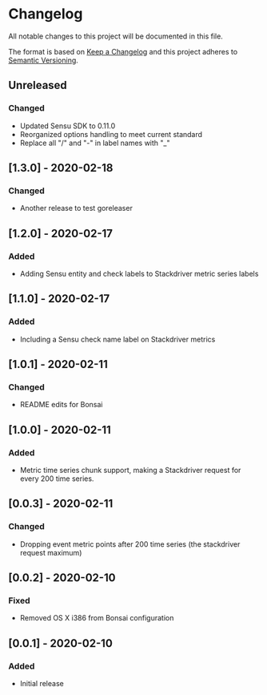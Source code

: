 # Changelog
All notable changes to this project will be documented in this file.

The format is based on [Keep a Changelog](http://keepachangelog.com/en/1.0.0/)
and this project adheres to [Semantic
Versioning](http://semver.org/spec/v2.0.0.html).

## Unreleased

### Changed
- Updated Sensu SDK to 0.11.0
- Reorganized options handling to meet current standard
- Replace all "/" and "-" in label names with "_"

## [1.3.0] - 2020-02-18
### Changed
- Another release to test goreleaser

## [1.2.0] - 2020-02-17
### Added
- Adding Sensu entity and check labels to Stackdriver metric series labels

## [1.1.0] - 2020-02-17
### Added
- Including a Sensu check name label on Stackdriver metrics

## [1.0.1] - 2020-02-11
### Changed
- README edits for Bonsai

## [1.0.0] - 2020-02-11
### Added
- Metric time series chunk support, making a Stackdriver request for every
200 time series.

## [0.0.3] - 2020-02-11
### Changed
- Dropping event metric points after 200 time series (the stackdriver request maximum)

## [0.0.2] - 2020-02-10

### Fixed
- Removed OS X i386 from Bonsai configuration

## [0.0.1] - 2020-02-10

### Added
- Initial release

